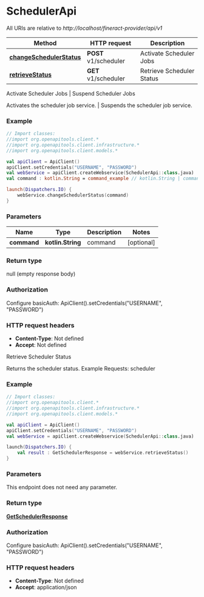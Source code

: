 # SchedulerApi

All URIs are relative to *http://localhost/fineract-provider/api/v1*

| Method | HTTP request | Description |
| ------------- | ------------- | ------------- |
| [**changeSchedulerStatus**](SchedulerApi.md#changeSchedulerStatus) | **POST** v1/scheduler | Activate Scheduler Jobs | Suspend Scheduler Jobs |
| [**retrieveStatus**](SchedulerApi.md#retrieveStatus) | **GET** v1/scheduler | Retrieve Scheduler Status |



Activate Scheduler Jobs | Suspend Scheduler Jobs

Activates the scheduler job service. | Suspends the scheduler job service.

### Example
```kotlin
// Import classes:
//import org.openapitools.client.*
//import org.openapitools.client.infrastructure.*
//import org.openapitools.client.models.*

val apiClient = ApiClient()
apiClient.setCredentials("USERNAME", "PASSWORD")
val webService = apiClient.createWebservice(SchedulerApi::class.java)
val command : kotlin.String = command_example // kotlin.String | command

launch(Dispatchers.IO) {
    webService.changeSchedulerStatus(command)
}
```

### Parameters
| Name | Type | Description  | Notes |
| ------------- | ------------- | ------------- | ------------- |
| **command** | **kotlin.String**| command | [optional] |

### Return type

null (empty response body)

### Authorization


Configure basicAuth:
    ApiClient().setCredentials("USERNAME", "PASSWORD")

### HTTP request headers

 - **Content-Type**: Not defined
 - **Accept**: Not defined


Retrieve Scheduler Status

Returns the scheduler status.  Example Requests:  scheduler

### Example
```kotlin
// Import classes:
//import org.openapitools.client.*
//import org.openapitools.client.infrastructure.*
//import org.openapitools.client.models.*

val apiClient = ApiClient()
apiClient.setCredentials("USERNAME", "PASSWORD")
val webService = apiClient.createWebservice(SchedulerApi::class.java)

launch(Dispatchers.IO) {
    val result : GetSchedulerResponse = webService.retrieveStatus()
}
```

### Parameters
This endpoint does not need any parameter.

### Return type

[**GetSchedulerResponse**](GetSchedulerResponse.md)

### Authorization


Configure basicAuth:
    ApiClient().setCredentials("USERNAME", "PASSWORD")

### HTTP request headers

 - **Content-Type**: Not defined
 - **Accept**: application/json

